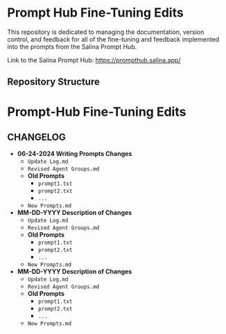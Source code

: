 # Prompt Hub Fine-Tuning Edits
This repository is dedicated to managing the documentation, version control, and feedback for all of the fine-tuning and feedback implemented into the prompts from the Salina Prompt Hub.

Link to the Salina Prompt Hub: https://prompthub.salina.app/

## Repository Structure

# Prompt-Hub Fine-Tuning Edits

## CHANGELOG
- **06-24-2024 Writing Prompts Changes**
  - `Update Log.md`
  - `Revised Agent Groups.md`
  - **Old Prompts**
    - `prompt1.txt`
    - `prompt2.txt`
    - `...`
  - `New Prompts.md`
- **MM-DD-YYYY Description of Changes**
  - `Update Log.md`
  - `Revised Agent Groups.md`
  - **Old Prompts**
    - `prompt1.txt`
    - `prompt2.txt`
    - `...`
  - `New Prompts.md`
- **MM-DD-YYYY Description of Changes**
  - `Update Log.md`
  - `Revised Agent Groups.md`
  - **Old Prompts**
    - `prompt1.txt`
    - `prompt2.txt`
    - `...`
  - `New Prompts.md`
